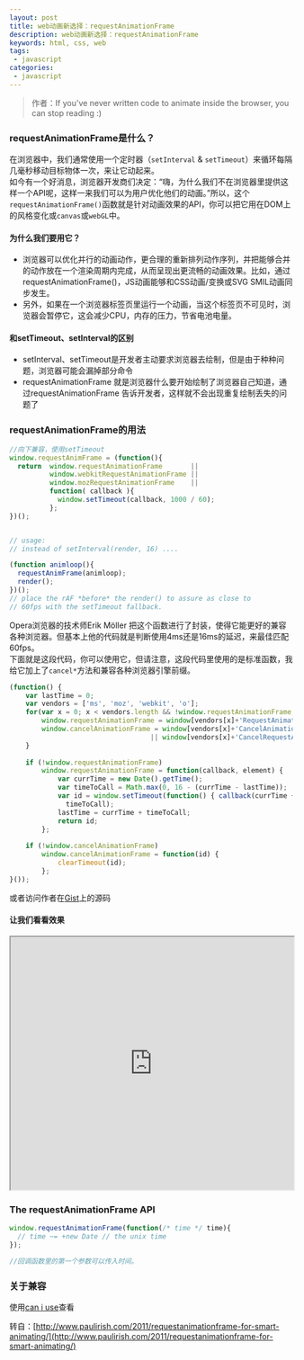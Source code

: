 ```yaml
---
layout: post
title: web动画新选择：requestAnimationFrame
description: web动画新选择：requestAnimationFrame
keywords: html, css, web
tags:
 - javascript
categories:
 - javascript
---
```


> 作者：If you've never written code to animate inside the browser, you can stop reading :)

### requestAnimationFrame是什么？

在浏览器中，我们通常使用一个定时器（`setInterval` & `setTimeout`）来循环每隔几毫秒移动目标物体一次，来让它动起来。 <br>
如今有一个好消息，浏览器开发商们决定：“嗨，为什么我们不在浏览器里提供这样一个API呢，这样一来我们可以为用户优化他们的动画。”所以，这个`requestAnimationFrame()`函数就是针对动画效果的API，你可以把它用在DOM上的风格变化或`canvas`或`webGL`中。

#### 为什么我们要用它？

- 浏览器可以优化并行的动画动作，更合理的重新排列动作序列，并把能够合并的动作放在一个渲染周期内完成，从而呈现出更流畅的动画效果。比如，通过requestAnimationFrame()，JS动画能够和CSS动画/变换或SVG SMIL动画同步发生。
- 另外，如果在一个浏览器标签页里运行一个动画，当这个标签页不可见时，浏览器会暂停它，这会减少CPU，内存的压力，节省电池电量。

<!-- more -->

#### 和setTimeout、setInterval的区别

- setInterval、setTimeout是开发者主动要求浏览器去绘制，但是由于种种问题，浏览器可能会漏掉部分命令
-  requestAnimationFrame 就是浏览器什么要开始绘制了浏览器自己知道，通过requestAnimationFrame 告诉开发者，这样就不会出现重复绘制丢失的问题了

### requestAnimationFrame的用法

```javascript
//向下兼容，使用setTimeout
window.requestAnimFrame = (function(){
  return  window.requestAnimationFrame       ||
          window.webkitRequestAnimationFrame ||
          window.mozRequestAnimationFrame    ||
          function( callback ){
            window.setTimeout(callback, 1000 / 60);
          };
})();


// usage:
// instead of setInterval(render, 16) ....

(function animloop(){
  requestAnimFrame(animloop);
  render();
})();
// place the rAF *before* the render() to assure as close to
// 60fps with the setTimeout fallback.
```

Opera浏览器的技术师Erik Möller 把这个函数进行了封装，使得它能更好的兼容各种浏览器。但基本上他的代码就是判断使用4ms还是16ms的延迟，来最佳匹配60fps。<br>下面就是这段代码，你可以使用它，但请注意，这段代码里使用的是标准函数，我给它加上了`cancel*`方法和兼容各种浏览器引擎前缀。

```javascript
(function() {
    var lastTime = 0;
    var vendors = ['ms', 'moz', 'webkit', 'o'];
    for(var x = 0; x < vendors.length && !window.requestAnimationFrame; ++x) {
        window.requestAnimationFrame = window[vendors[x]+'RequestAnimationFrame'];
        window.cancelAnimationFrame = window[vendors[x]+'CancelAnimationFrame'] 
                                   || window[vendors[x]+'CancelRequestAnimationFrame'];
    }
 
    if (!window.requestAnimationFrame)
        window.requestAnimationFrame = function(callback, element) {
            var currTime = new Date().getTime();
            var timeToCall = Math.max(0, 16 - (currTime - lastTime));
            var id = window.setTimeout(function() { callback(currTime + timeToCall); }, 
              timeToCall);
            lastTime = currTime + timeToCall;
            return id;
        };
 
    if (!window.cancelAnimationFrame)
        window.cancelAnimationFrame = function(id) {
            clearTimeout(id);
        };
}());
```

或者访问作者在[Gist](https://gist.github.com/paulirish/1579671)上的源码

#### 让我们看看效果

<iframe style="width: 100%; height: 450px" src="http://jsfiddle.net/XQpzU/4358/embedded/result%2Cjs/"></iframe>

### The requestAnimationFrame API

```js
window.requestAnimationFrame(function(/* time */ time){
  // time ~= +new Date // the unix time
});

//回调函数里的第一个参数可以传入时间。
```

### 关于兼容

使用<a href="http://caniuse.com/#feat=requestanimationframe" target="_blank" title="">can i use</a>查看


转自：[http://www.paulirish.com/2011/requestanimationframe-for-smart-animating/](http://www.paulirish.com/2011/requestanimationframe-for-smart-animating/)